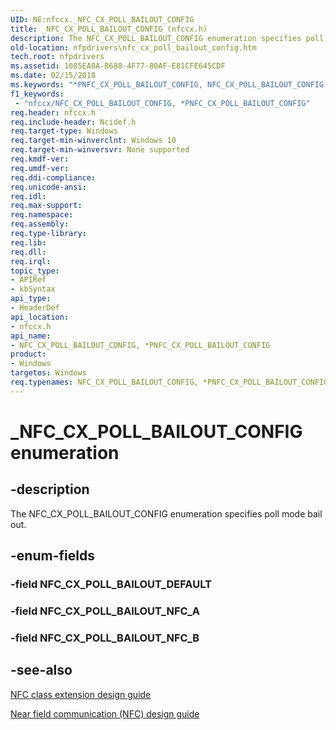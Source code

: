 ```yaml
---
UID: NE:nfccx._NFC_CX_POLL_BAILOUT_CONFIG
title: _NFC_CX_POLL_BAILOUT_CONFIG (nfccx.h)
description: The NFC_CX_POLL_BAILOUT_CONFIG enumeration specifies poll mode bail out.
old-location: nfpdrivers\nfc_cx_poll_bailout_config.htm
tech.root: nfpdrivers
ms.assetid: 1085EA0A-B688-4F77-80AF-E81CFE645CDF
ms.date: 02/15/2018
ms.keywords: "*PNFC_CX_POLL_BAILOUT_CONFIG, NFC_CX_POLL_BAILOUT_CONFIG, NFC_CX_POLL_BAILOUT_CONFIG enumeration [Near-Field Proximity Drivers], NFC_CX_POLL_BAILOUT_CONFIG,*PNFC_CX_POLL_BAILOUT_CONFIG, NFC_CX_POLL_BAILOUT_CONFIG,*PNFC_CX_POLL_BAILOUT_CONFIG enumeration [Near-Field Proximity Drivers], NFC_CX_POLL_BAILOUT_DEFAULT, NFC_CX_POLL_BAILOUT_NFC_A, NFC_CX_POLL_BAILOUT_NFC_B, _NFC_CX_POLL_BAILOUT_CONFIG, nfccx/NFC_CX_POLL_BAILOUT_CONFIG, nfccx/NFC_CX_POLL_BAILOUT_DEFAULT, nfccx/NFC_CX_POLL_BAILOUT_NFC_A, nfccx/NFC_CX_POLL_BAILOUT_NFC_B, nfpdrivers.nfc_cx_poll_bailout_config"
f1_keywords:
 - "nfccx/NFC_CX_POLL_BAILOUT_CONFIG, *PNFC_CX_POLL_BAILOUT_CONFIG"
req.header: nfccx.h
req.include-header: Ncidef.h
req.target-type: Windows
req.target-min-winverclnt: Windows 10
req.target-min-winversvr: None supported
req.kmdf-ver: 
req.umdf-ver: 
req.ddi-compliance: 
req.unicode-ansi: 
req.idl: 
req.max-support: 
req.namespace: 
req.assembly: 
req.type-library: 
req.lib: 
req.dll: 
req.irql: 
topic_type:
- APIRef
- kbSyntax
api_type:
- HeaderDef
api_location:
- nfccx.h
api_name:
- NFC_CX_POLL_BAILOUT_CONFIG, *PNFC_CX_POLL_BAILOUT_CONFIG
product:
- Windows
targetos: Windows
req.typenames: NFC_CX_POLL_BAILOUT_CONFIG, *PNFC_CX_POLL_BAILOUT_CONFIG
---
```


# _NFC_CX_POLL_BAILOUT_CONFIG enumeration


## -description


The NFC_CX_POLL_BAILOUT_CONFIG enumeration specifies poll mode bail out.


## -enum-fields




### -field NFC_CX_POLL_BAILOUT_DEFAULT


### -field NFC_CX_POLL_BAILOUT_NFC_A


### -field NFC_CX_POLL_BAILOUT_NFC_B


## -see-also




<a href="https://docs.microsoft.com/windows-hardware/drivers/nfc/nfc-class-extension-">NFC class extension design guide</a>



<a href="https://go.microsoft.com/fwlink/p/?LinkID=785320">Near field communication (NFC) design guide</a>
 

 

